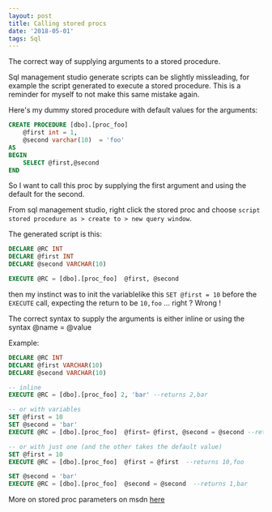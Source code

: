 ```yaml
---
layout: post
title: Calling stored procs
date: '2018-05-01'
tags: Sql
---
```


The correct way of supplying arguments to a stored procedure.


Sql management studio generate scripts can be slightly missleading, for example the script generated to execute a stored procedure. This is a reminder for myself to not make this same mistake again.

Here's my dummy stored procedure with default values for the arguments:

```sql
CREATE PROCEDURE [dbo].[proc_foo]
	@first int = 1,	
	@second varchar(10)  = 'foo'
AS
BEGIN
	SELECT @first,@second
END
```

So I want to call this proc by supplying the first argument and using the default for the second. 

From sql management studio, right click the stored proc and choose `script stored procedure as > create to > new query window`. 

The generated script is this: 

```sql
DECLARE @RC INT
DECLARE @first INT
DECLARE @second VARCHAR(10)

EXECUTE @RC = [dbo].[proc_foo]  @first, @second 

```

then my instinct was to init the variablelike this `SET @first = 10` before the `EXECUTE` call, expecting the return to be `10,foo` ... right ? Wrong ! 

The correct syntax to supply the arguments is either inline or using the syntax @name = @value

Example: 

```sql
DECLARE @RC INT
DECLARE @first VARCHAR(10)
DECLARE @second VARCHAR(10)

-- inline
EXECUTE @RC = [dbo].[proc_foo] 2, 'bar' --returns 2,bar

-- or with variables
SET @first = 10
SET @second = 'bar'
EXECUTE @RC = [dbo].[proc_foo]  @first= @first, @second = @second --returns 10,bar  

-- or with just one (and the other takes the default value)
SET @first = 10
EXECUTE @RC = [dbo].[proc_foo]  @first = @first  --returns 10,foo  

SET @second = 'bar'
EXECUTE @RC = [dbo].[proc_foo]  @second = @second  --returns 1,bar

```

More on stored proc parameters on msdn [here](https://docs.microsoft.com/en-us/sql/relational-databases/stored-procedures/execute-a-stored-procedure?view=sql-server-2017)


